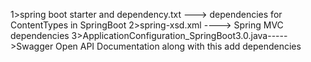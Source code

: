 1>spring boot starter and dependency.txt ---> dependencies for ContentTypes in SpringBoot
2>spring-xsd.xml ----> Spring MVC dependencies 
3>ApplicationConfiguration_SpringBoot3.0.java----->Swagger Open API Documentation along with this add dependencies 
